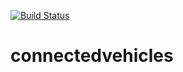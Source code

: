 [![Build Status](https://travis-ci.com/HansShad/connectedvehicles.svg?branch=master)](https://travis-ci.com/HansShad/connectedvehicles)
# connectedvehicles
 
